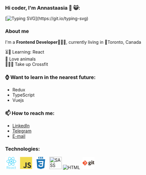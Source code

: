 ### Hi coder, I'm **Annastaasia** 👋 😺:

[![Typing SVG](https://readme-typing-svg.herokuapp.com?size=24&width=600&lines=Welcome+To+Annastaasia's+Github+Profile..)](https://git.io/typing-svg)

### About me
I'm a **Frontend Developer**👩🏽‍💻, currently living in 📍Toronto, Canada 

⏳🌱 Learning: React    
🥰 Love animals   
🏋🏻‍♀️ Take up Crossfit    

### ⌚ Want to learn in the nearest future:
- Redux
- TypeScript
- Vuejs 

### 📫 How to reach me:
- <a href="https://www.linkedin.com/in/olga-bulgakova-014254243/" target="blank">LinkedIn</a>
- <a href="https://t.me/bio_ol23" target="blank">Telegram</a>
- <a href="oska43@mail.ru" target="blank">E-mail</a>

### Technologies:
<div>
  <img src="https://github.com/devicons/devicon/blob/master/icons/react/react-original-wordmark.svg" title="React" alt="React" width="40" height="40"/>&nbsp;
  <img src="https://github.com/devicons/devicon/blob/master/icons/javascript/javascript-original.svg" title="JavaScript" alt="JavaScript" width="40" height="40"/>&nbsp;
  <img src="https://github.com/devicons/devicon/blob/master/icons/css3/css3-plain-wordmark.svg"  title="CSS3" alt="CSS" width="40" height="40"/>&nbsp;
    <img src="https://user-images.githubusercontent.com/108359930/221673250-00e9fda0-73c7-4e57-8911-e452fa852d6c.png" title="SASS" **alt="SASS" width="40" height="40"/>
  <img src="https://user-images.githubusercontent.com/108359930/221673475-270f0e21-5454-4eb7-9d1b-2340de1bec0b.png" title="HTML5" alt="HTML" width="40" height="40"/>&nbsp;
  <img src="https://github.com/devicons/devicon/blob/master/icons/git/git-original-wordmark.svg" title="Git" **alt="Git" width="40" height="40"/>
</div>

<!--
**Annastaasia/Annastaasia** is a ✨ _special_ ✨ repository because its `README.md` (this file) appears on your GitHub profile.

Here are some ideas to get you started:

- 🔭 I’m currently working on ...
- 🌱 I’m currently learning ...
- 👯 I’m looking to collaborate on ...
- 🤔 I’m looking for help with ...
- 💬 Ask me about ...
- 📫 How to reach me: ...
- 😄 Pronouns: ...
- ⚡ Fun fact: ...
-->
